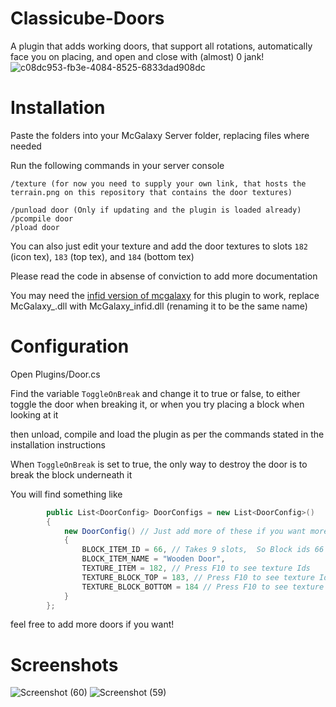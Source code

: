 # Classicube-Doors
A plugin that adds working doors, that support all rotations, automatically face you on placing, and open and close with (almost) 0 jank!
![c08dc953-fb3e-4084-8525-6833dad908dc](https://github.com/morgana-x/Classicube-Doors/assets/89588301/aad39cc1-6ad9-4b04-acc2-7a41ca264354)

# Installation
Paste the folders into your McGalaxy Server folder, replacing files where needed

Run the following commands in your server console
```
/texture (for now you need to supply your own link, that hosts the terrain.png on this repository that contains the door textures)
```
```
/punload door (Only if updating and the plugin is loaded already)
/pcompile door
/pload door
```

You can also just edit your texture and add the door textures to slots `182` (icon tex), `183` (top tex), and `184` (bottom tex)

Please read the code in absense of conviction to add more documentation

You may need the [infid version of mcgalaxy](https://github.com/ClassiCube/MCGalaxy/blob/master/Uploads/MCGalaxy_infid.dll) for this plugin to work, replace McGalaxy_.dll with McGalaxy_infid.dll (renaming it to be the same name)

# Configuration
Open Plugins/Door.cs

Find the variable `ToggleOnBreak` and change it to true or false, to either toggle the door when breaking it, or when you try placing a block when looking at it

then unload, compile and load the plugin as per the commands stated in the installation instructions

When `ToggleOnBreak` is set to true, the only way to destroy the door is to break the block underneath it

You will find something like
```cs
		public List<DoorConfig> DoorConfigs = new List<DoorConfig>()
		{
			new DoorConfig() // Just add more of these if you want more doors! (Make sure you have a unique id, that has 8 further free Ids after it)
			{
				BLOCK_ITEM_ID = 66, // Takes 9 slots,  So Block ids 66 to 74 will be reserved for the door, keep in mind when adding new doors!
				BLOCK_ITEM_NAME = "Wooden Door",
				TEXTURE_ITEM = 182, // Press F10 to see texture Ids
				TEXTURE_BLOCK_TOP = 183, // Press F10 to see texture Ids
				TEXTURE_BLOCK_BOTTOM = 184 // Press F10 to see texture Ids
			}
		};
```
feel free to add more doors if you want!

# Screenshots

![Screenshot (60)](https://github.com/morgana-x/Classicube-Doors/assets/89588301/57862fbd-6f8b-48bb-829d-70e589319f86)
![Screenshot (59)](https://github.com/morgana-x/Classicube-Doors/assets/89588301/bd43cdc1-5723-4112-974d-e071e496d988)
